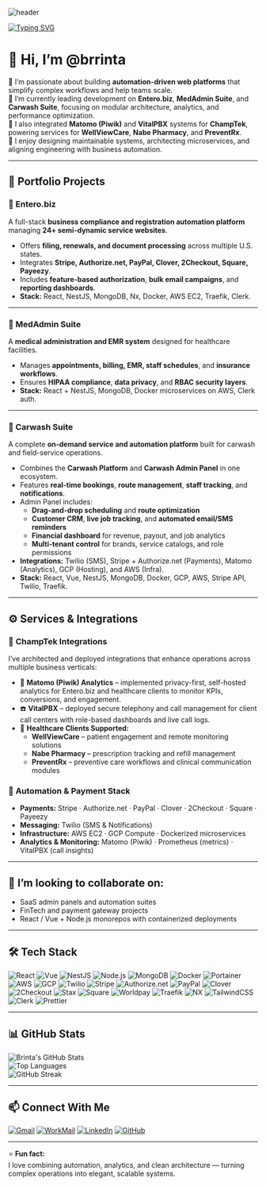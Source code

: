 <!-- Banner -->
![header](https://capsule-render.vercel.app/api?type=rect&color=0:0f2027,50:203a43,100:2c5364&height=120&text=S%20Brinta%20(@brrinta)&fontColor=ffffff&fontSize=36&animation=fadeIn)

<!-- Typing Intro -->
[![Typing SVG](https://readme-typing-svg.demolab.com?font=Fira+Code&weight=500&pause=800&width=700&lines=Full-Stack+Developer+%7C+System+Architect+%7C+DevOps+Enthusiast;React+%2B+Node.js+(NestJS)+%7C+Vue+%7C+MongoDB+%7C+Docker+%7C+AWS+%7C+GCP;Automation+and+Workflow+Platforms)](https://git.io/typing-svg)

# 👋 Hi, I’m @brrinta  

👀 I’m passionate about building **automation-driven web platforms** that simplify complex workflows and help teams scale.  
🌱 I’m currently leading development on **Entero.biz**, **MedAdmin Suite**, and **Carwash Suite**, focusing on modular architecture, analytics, and performance optimization.  
💼 I also integrated **Matomo (Piwik)** and **VitalPBX** systems for **ChampTek**, powering services for **WellViewCare**, **Nabe Pharmacy**, and **PreventRx**.  
💬 I enjoy designing maintainable systems, architecting microservices, and aligning engineering with business automation.

---

## 💼 Portfolio Projects

### 🚀 Entero.biz
A full-stack **business compliance and registration automation platform** managing **24+ semi-dynamic service websites**.  
- Offers **filing, renewals, and document processing** across multiple U.S. states.  
- Integrates **Stripe, Authorize.net, PayPal, Clover, 2Checkout, Square, Payeezy**.  
- Includes **feature-based authorization**, **bulk email campaigns**, and **reporting dashboards**.  
- **Stack:** React, NestJS, MongoDB, Nx, Docker, AWS EC2, Traefik, Clerk.

---

### 🏥 MedAdmin Suite
A **medical administration and EMR system** designed for healthcare facilities.  
- Manages **appointments, billing, EMR, staff schedules**, and **insurance workflows**.  
- Ensures **HIPAA compliance**, **data privacy**, and **RBAC security layers**.  
- **Stack:** React + NestJS, MongoDB, Docker microservices on AWS, Clerk auth.

---

### 🧼 Carwash Suite
A complete **on-demand service and automation platform** built for carwash and field-service operations.  
- Combines the **Carwash Platform** and **Carwash Admin Panel** in one ecosystem.  
- Features **real-time bookings**, **route management**, **staff tracking**, and **notifications**.  
- Admin Panel includes:  
  - **Drag-and-drop scheduling** and **route optimization**  
  - **Customer CRM**, **live job tracking**, and **automated email/SMS reminders**  
  - **Financial dashboard** for revenue, payout, and job analytics  
  - **Multi-tenant control** for brands, service catalogs, and role permissions  
- **Integrations:** Twilio (SMS), Stripe + Authorize.net (Payments), Matomo (Analytics), GCP (Hosting), and AWS (Infra).  
- **Stack:** React, Vue, NestJS, MongoDB, Docker, GCP, AWS, Stripe API, Twilio, Traefik.

---

## ⚙️ Services & Integrations

### 🧩 **ChampTek Integrations**
I’ve architected and deployed integrations that enhance operations across multiple business verticals:  

- 🧠 **Matomo (Piwik) Analytics** – implemented privacy-first, self-hosted analytics for Entero.biz and healthcare clients to monitor KPIs, conversions, and engagement.  
- ☎️ **VitalPBX** – deployed secure telephony and call management for client call centers with role-based dashboards and live call logs.  
- 🏥 **Healthcare Clients Supported:**  
  - **WellViewCare** – patient engagement and remote monitoring solutions  
  - **Nabe Pharmacy** – prescription tracking and refill management  
  - **PreventRx** – preventive care workflows and clinical communication modules  

### 🧾 **Automation & Payment Stack**
- **Payments:** Stripe · Authorize.net · PayPal · Clover · 2Checkout · Square · Payeezy  
- **Messaging:** Twilio (SMS & Notifications)  
- **Infrastructure:** AWS EC2 · GCP Compute · Dockerized microservices  
- **Analytics & Monitoring:** Matomo (Piwik) · Prometheus (metrics) · VitalPBX (call insights)

---

## 💞️ I’m looking to collaborate on:
- SaaS admin panels and automation suites  
- FinTech and payment gateway projects  
- React / Vue + Node.js monorepos with containerized deployments  

---

## 🛠️ Tech Stack
![React](https://img.shields.io/badge/React-20232A?style=for-the-badge&logo=react&logoColor=61DAFB)
![Vue](https://img.shields.io/badge/Vue-35495E?style=for-the-badge&logo=vuedotjs&logoColor=4FC08D)
![NestJS](https://img.shields.io/badge/NestJS-E0234E?style=for-the-badge&logo=nestjs&logoColor=white)
![Node.js](https://img.shields.io/badge/Node.js-339933?style=for-the-badge&logo=nodedotjs&logoColor=white)
![MongoDB](https://img.shields.io/badge/MongoDB-4EA94B?style=for-the-badge&logo=mongodb&logoColor=white)
![Docker](https://img.shields.io/badge/Docker-2496ED?style=for-the-badge&logo=docker&logoColor=white)
![Portainer](https://img.shields.io/badge/Portainer-13BEF9?style=for-the-badge&logo=portainer&logoColor=white)
![AWS](https://img.shields.io/badge/AWS-232F3E?style=for-the-badge&logo=amazonaws&logoColor=white)
![GCP](https://img.shields.io/badge/GCP-4285F4?style=for-the-badge&logo=googlecloud&logoColor=white)
![Twilio](https://img.shields.io/badge/Twilio-F22F46?style=for-the-badge&logo=twilio&logoColor=white)
![Stripe](https://img.shields.io/badge/Stripe-626CD9?style=for-the-badge&logo=stripe&logoColor=white)
![Authorize.net](https://img.shields.io/badge/Authorize.net-002E6E?style=for-the-badge&logo=authorize.net&logoColor=white)
![PayPal](https://img.shields.io/badge/PayPal-003087?style=for-the-badge&logo=paypal&logoColor=white)
![Clover](https://img.shields.io/badge/Clover-00A859?style=for-the-badge&logo=clover&logoColor=white)
![2Checkout](https://img.shields.io/badge/2Checkout-1A73E8?style=for-the-badge&logo=2checkout&logoColor=white)
![Stax](https://img.shields.io/badge/stax-1A73E8?style=for-the-badge&logo=2checkout&logoColor=white)
![Square](https://img.shields.io/badge/Square-003087?style=for-the-badge&logo=paypal&logoColor=white)
![Worldpay](https://img.shields.io/badge/worldpay-002E6E?style=for-the-badge&logo=authorize.net&logoColor=white)
![Traefik](https://img.shields.io/badge/Traefik-24A1C1?style=for-the-badge&logo=traefikmesh&logoColor=white)
![NX](https://img.shields.io/badge/NX-143055?style=for-the-badge&logo=nx&logoColor=white)
![TailwindCSS](https://img.shields.io/badge/TailwindCSS-38B2AC?style=for-the-badge&logo=tailwindcss&logoColor=white)
![Clerk](https://img.shields.io/badge/Clerk-4B5563?style=for-the-badge&logo=clerk&logoColor=white)
![Prettier](https://img.shields.io/badge/Prettier-F7B93E?style=for-the-badge&logo=prettier&logoColor=white)

---

## 📊 GitHub Stats
![Brinta's GitHub Stats](https://github-readme-stats.vercel.app/api?username=brrinta&show_icons=true&theme=radical)  
![Top Languages](https://github-readme-stats.vercel.app/api/top-langs/?username=brrinta&layout=compact&theme=radical)  
![GitHub Streak](https://github-readme-streak-stats.herokuapp.com/?user=brrinta&theme=radical)

---

## 📫 Connect With Me
[![Gmail](https://img.shields.io/badge/Email-brrinta@gmail.com-red?style=for-the-badge&logo=gmail&logoColor=white)](mailto:brrinta@gmail.com)
[![WorkMail](https://img.shields.io/badge/WorkMail-brrinta@champteks.com-111?style=for-the-badge&logo=amazonses&logoColor=white)](mailto:brrinta@champteks.com)
[![LinkedIn](https://img.shields.io/badge/LinkedIn-0A66C2?style=for-the-badge&logo=linkedin&logoColor=white)](https://linkedin.com/in/brrinta)
[![GitHub](https://img.shields.io/badge/GitHub-181717?style=for-the-badge&logo=github&logoColor=white)](https://github.com/brrinta)

---

⭐ **Fun fact:**  
I love combining automation, analytics, and clean architecture — turning complex operations into elegant, scalable systems.
